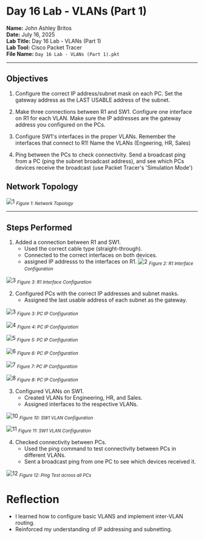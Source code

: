 # Day 16 Lab - VLANs (Part 1)

**Name:** John Ashley Britos  
**Date:** July 16, 2025  
**Lab Title:** Day 16 Lab - VLANs (Part 1)             
**Lab Tool:** Cisco Packet Tracer   
**File Name:** `Day 16 Lab - VLANs (Part 1).pkt`

---

## Objectives
1. Configure the correct IP address/subnet mask on each PC.
    Set the gateway address as the LAST USABLE address of the subnet.

2. Make three connections between R1 and SW1.
    Configure one interface on R1 for each VLAN.
    Make sure the IP addresses are the gateway address you configured on the PCs.

3. Configure SW1's interfaces in the proper VLANs.
    Remember the interfaces that connect to R1!
    Name the VLANs
     (Engeering, HR, Sales)

4. Ping between the PCs to check connectivity.
    Send a broadcast ping from a PC (ping the subnet broadcast address),
     and see which PCs devices receive the broadcast
      (use Packet Tracer's 'Simulation Mode')

## Network Topology
![1](./assets/topp.png)
<sub>*Figure 1: Network Topology*</sub>

---

## Steps Performed
1. Added a connection between R1 and SW1.
   - Used the correct cable type (straight-through).
   - Connected to the correct interfaces on both devices.
   - assigned IP addresss to the interfaces on R1.
![2](./assets/1.jpg)
<sub>*Figure 2: R1 Interface Configuration*</sub>

![3](./assets/2.jpg)
<sub>*Figure 3: R1 Interface Configuration*</sub>


2. Configured PCs with the correct IP addresses and subnet masks.
   - Assigned the last usable address of each subnet as the gateway.

![3](./assets/3.jpg)
<sub>*Figure 3: PC IP Configuration*</sub>

![4](./assets/4.jpg)
<sub>*Figure 4: PC IP Configuration*</sub>

![5](./assets/5.jpg)
<sub>*Figure 5: PC IP Configuration*</sub>

![6](./assets/6.jpg)
<sub>*Figure 6: PC IP Configuration*</sub>

![7](./assets/7.jpg)
<sub>*Figure 7: PC IP Configuration*</sub>

![8](./assets/8.jpg)
<sub>*Figure 8: PC IP Configuration*</sub>

3. Configured VLANs on SW1.
   - Created VLANs for Engineering, HR, and Sales.
   - Assigned interfaces to the respective VLANs.

![10](./assets/9.jpg)
<sub>*Figure 10: SW1 VLAN Configuration*</sub>

![11](./assets/10.jpg)
<sub>*Figure 11: SW1 VLAN Configuration*</sub>

4. Checked connectivity between PCs.
   - Used the ping command to test connectivity between PCs in different VLANs.
   - Sent a broadcast ping from one PC to see which devices received it.

![12](./assets/11.jpg)
<sub>*Figure 12: Ping Test across all PCs*</sub>

# Reflection
- I learned how to configure basic VLANS and implement inter-VLAN routing.
- Reinforced my understanding of IP addressing and subnetting.



